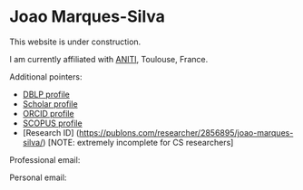 <!-- # jpmarquessilva.github.io -->

# Joao Marques-Silva

This website is under construction. 

I am currently affiliated with [ANITI](https://aniti.univ-toulouse.fr/), Toulouse, France.

Additional pointers:
  * [DBLP profile](https://dblp.uni-trier.de/pers/hd/m/Marques=Silva:Joao)
  * [Scholar profile](https://scholar.google.com/citations?user=1b9hppwAAAAJ&hl=en&pagesize=100)
  * [ORCID profile](http://orcid.org/0000-0002-6632-3086)
  * [SCOPUS profile](https://www.scopus.com/authid/detail.uri?authorId=6603779463)
  * [Research ID] (https://publons.com/researcher/2856895/joao-marques-silva/) [NOTE: extremely incomplete for CS researchers]

Professional email:

Personal email:


